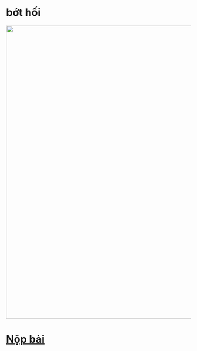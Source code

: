 
<!DOCTYPE html>
<html lang="en">
<head>
    <meta charset="UTF-8">
    <meta http-equiv="X-UA-Compatible" content="IE=edge">
    <meta name="viewport" content="width=device-width, initial-scale=1.0">
      <title>Document</title>
</head>
<body>
    <h1>bớt hối</h1>
  <div class="pic"><img src="https://www.cambridge.org/elt/blog/wp-content/uploads/2019/07/Sad-Face-Emoji.png" alt="" width="800px"></div> 
 <h1> <a href="https://scontent.fdad3-1.fna.fbcdn.net/v/t1.15752-9/336595591_6366226836772230_4427513329996913458_n.jpg?_nc_cat=103&ccb=1-7&_nc_sid=ae9488&_nc_ohc=X7PVTfe4TTMAX9UYc-4&_nc_ht=scontent.fdad3-1.fna&oh=03_AdQObZktscq6zsOfQcEeSGfoL-w9g9WV2qv4JvVSCN81hw&oe=644DBE0D" class="link">Nộp bài</a></h1>
  </body>
</html>
